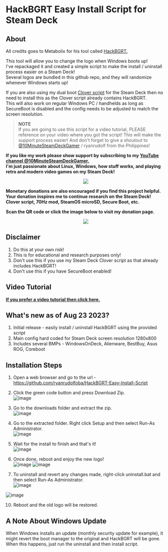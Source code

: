 # HackBGRT Easy Install Script for Steam Deck

## About
All credits goes to Metabolix for his tool called [HackBGRT.](https://github.com/Metabolix/HackBGRT)

This tool will allow you to change the logo when Windows boots up! \
I've repackaged it and created a simple script to make the install / uninstall process easier on a Steam Deck! \
Several logos are bundled in this github repo, and they will randomize whenever Windows starts up!

If you are also using my dual boot [Clover script](https://github.com/ryanrudolfoba/SteamDeck-Clover-dualboot) for the Steam Deck then no need to install this as the Clover script already contains HackBGRT. \
This will also work on regular Windows PC / handhelds as long as SecureBoot is disabled and the config needs to be adjusted to match the screen resolution.


> **NOTE**\
> If you are going to use this script for a video tutorial, PLEASE reference on your video where you got the script! This will make the support process easier!
> And don't forget to give a shoutout to [@10MinuteSteamDeckGamer](https://www.youtube.com/@10MinuteSteamDeckGamer/) / ryanrudolf from the Philippines!
>

<b> If you like my work please show support by subscribing to my [YouTube channel @10MinuteSteamDeckGamer.](https://www.youtube.com/@10MinuteSteamDeckGamer/) </b> <br>
<b> I'm just passionate about Linux, Windows, how stuff works, and playing retro and modern video games on my Steam Deck! </b>
<p align="center">
<a href="https://www.youtube.com/@10MinuteSteamDeckGamer/"> <img src="https://github.com/ryanrudolfoba/SteamDeck-Clover-dualboot/blob/main/10minute.png"/> </a>
</p>

<b>Monetary donations are also encouraged if you find this project helpful. Your donation inspires me to continue research on the Steam Deck! Clover script, 70Hz mod, SteamOS microSD, Secure Boot, etc.</b>

<b>Scan the QR code or click the image below to visit my donation page.</b>

<p align="center">
<a href="https://www.paypal.com/donate/?business=VSMP49KYGADT4&no_recurring=0&item_name=Your+donation+inspires+me+to+continue+research+on+the+Steam+Deck%21%0AClover+script%2C+70Hz+mod%2C+SteamOS+microSD%2C+Secure+Boot%2C+etc.%0A%0A&currency_code=CAD"> <img src="https://github.com/ryanrudolfoba/SteamDeck-Clover-dualboot/blob/main/QRCode.png"/> </a>
</p>

## Disclaimer
1. Do this at your own risk!
2. This is for educational and research purposes only!
3. Don't use this if you use my Steam Deck Clover script as that already includes HackBGRT!
4. Don't use this if you have SecureBoot enabled!


## Video Tutorial
**[If you prefer a video tutorial then click here.](https://youtu.be/ZquAgs4M2ik)**

## What's new as of Aug 23 2023?
1. Initial release - easily install / uninstall HackBGRT using the provided script
2. Main config hard coded for Steam Deck screen resolution 1280x800
3. Includes several BMPs - WindowsOnDeck, Alienware, BestBuy, Asus ROG, Coreboot

## Installation Steps
1. Open a web browser and go to the url - https://github.com/ryanrudolfoba/HackBGRT-Easy-Install-Script
2. Click the green code button and press Download Zip. \
   ![image](https://github.com/ryanrudolfoba/HackBGRT-Easy-Install-Script/assets/98122529/a24b8579-8a65-408f-84c7-7c97c1977d0c)

3. Go to the downloads folder and extract the zip. \
   ![image](https://github.com/ryanrudolfoba/HackBGRT-Easy-Install-Script/assets/98122529/c9f49849-257a-4c6e-9457-d22e83d4dcb4)

4. Go to the extracted folder. Right click Setup and then select Run-As Administrator. \
   ![image](https://github.com/ryanrudolfoba/HackBGRT-Easy-Install-Script/assets/98122529/223637a1-1eac-40a6-99dd-83e4c6467354)

5. Wait for the install to finish and that's it! \
   ![image](https://github.com/ryanrudolfoba/HackBGRT-Easy-Install-Script/assets/98122529/a138d615-9ffc-4d5a-94f9-243c2ed2d48e)

6. Once done, reboot and enjoy the new logo! \
   ![image](https://github.com/ryanrudolfoba/HackBGRT-Easy-Install-Script/assets/98122529/612d06f9-886c-4b52-9dca-b1e9eee1b7da)
   ![image](https://github.com/ryanrudolfoba/HackBGRT-Easy-Install-Script/assets/98122529/d69aa4c4-3ce0-4568-803e-b3462572e3a6)

8. To uninstall and revert any changes made, right-click uninstall.bat and then select Run-As Administrator. \
![image](https://github.com/ryanrudolfoba/HackBGRT-Easy-Install-Script/assets/98122529/a48d8553-572d-4f1a-8f43-a8332b1cea86)

![image](https://github.com/ryanrudolfoba/HackBGRT-Easy-Install-Script/assets/98122529/472e3da0-15b7-41d5-91fd-446c43c3dd4b)

10. Reboot and the old logo will be restored.

## A Note About Windows Update
When Windows installs an update (monthly security update for example), it might revert the boot manager to the original and HackBGRT will be gone. When this happens, just run the uninstall and then install script.


